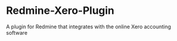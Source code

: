 Redmine-Xero-Plugin
===================

A plugin for Redmine that integrates with the online Xero accounting software
